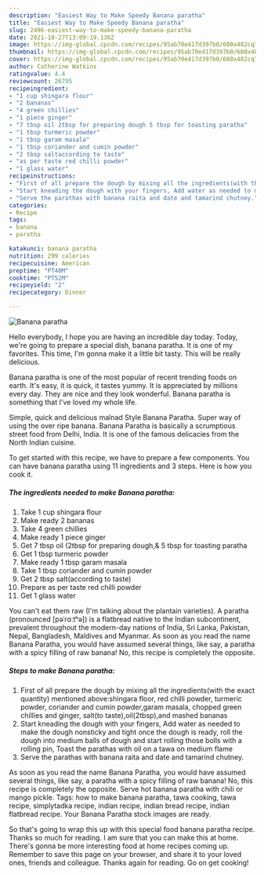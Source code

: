 ```yaml
---
description: "Easiest Way to Make Speedy Banana paratha"
title: "Easiest Way to Make Speedy Banana paratha"
slug: 2496-easiest-way-to-make-speedy-banana-paratha
date: 2021-10-27T13:09:19.136Z
image: https://img-global.cpcdn.com/recipes/95ab70e417d397b0/680x482cq70/banana-paratha-recipe-main-photo.jpg
thumbnail: https://img-global.cpcdn.com/recipes/95ab70e417d397b0/680x482cq70/banana-paratha-recipe-main-photo.jpg
cover: https://img-global.cpcdn.com/recipes/95ab70e417d397b0/680x482cq70/banana-paratha-recipe-main-photo.jpg
author: Catherine Watkins
ratingvalue: 4.4
reviewcount: 26795
recipeingredient:
- "1 cup shingara flour"
- "2 bananas"
- "4 green chillies"
- "1 piece ginger"
- "7 tbsp oil 2tbsp for preparing dough 5 tbsp for toasting paratha"
- "1 tbsp turmeric powder"
- "1 tbsp garam masala"
- "1 tbsp coriander and cumin powder"
- "2 tbsp saltaccording to taste"
- "as per taste red chilli powder"
- "1 glass water"
recipeinstructions:
- "First of all prepare the dough by mixing all the ingredients(with the exact quantity) mentioned above:shingara floor, red chilli powder, turmeric powder, coriander and cumin powder,garam masala, chopped green chillies and ginger, salt(to taste),oil(2tbsp),and mashed bananas"
- "Start kneading the dough with your fingers, Add water as needed to make the dough nonsticky and tight once the dough is ready, roll the dough into medium balls of dough and start rolling those bolls with a rolling pin, Toast the parathas with oil on a tawa on medium flame"
- "Serve the parathas with banana raita and date and tamarind chutney."
categories:
- Recipe
tags:
- banana
- paratha

katakunci: banana paratha 
nutrition: 299 calories
recipecuisine: American
preptime: "PT40M"
cooktime: "PT52M"
recipeyield: "2"
recipecategory: Dinner

---
```



![Banana paratha](https://img-global.cpcdn.com/recipes/95ab70e417d397b0/680x482cq70/banana-paratha-recipe-main-photo.jpg)

Hello everybody, I hope you are having an incredible day today. Today, we're going to prepare a special dish, banana paratha. It is one of my favorites. This time, I'm gonna make it a little bit tasty. This will be really delicious.

Banana paratha is one of the most popular of recent trending foods on earth. It's easy, it is quick, it tastes yummy. It is appreciated by millions every day. They are nice and they look wonderful. Banana paratha is something that I've loved my whole life.

Simple, quick and delicious malnad Style Banana Paratha. Super way of using the over ripe banana. Banana Paratha is basically a scrumptious street food from Delhi, India. It is one of the famous delicacies from the North Indian cuisine.


To get started with this recipe, we have to prepare a few components. You can have banana paratha using 11 ingredients and 3 steps. Here is how you cook it.

<!--inarticleads1-->

##### The ingredients needed to make Banana paratha:

1. Take 1 cup shingara flour
1. Make ready 2 bananas
1. Take 4 green chillies
1. Make ready 1 piece ginger
1. Get 7 tbsp oil (2tbsp for preparing dough,&amp; 5 tbsp for toasting paratha
1. Get 1 tbsp turmeric powder
1. Make ready 1 tbsp garam masala
1. Take 1 tbsp coriander and cumin powder
1. Get 2 tbsp salt(according to taste)
1. Prepare as per taste red chilli powder
1. Get 1 glass water


You can&#39;t eat them raw (I&#39;m talking about the plantain varieties). A paratha (pronounced [pəˈrɑːtʰə]) is a flatbread native to the Indian subcontinent, prevalent throughout the modern-day nations of India, Sri Lanka, Pakistan, Nepal, Bangladesh, Maldives and Myanmar. As soon as you read the name Banana Paratha, you would have assumed several things, like say, a paratha with a spicy filling of raw banana! No, this recipe is completely the opposite. 

<!--inarticleads2-->

##### Steps to make Banana paratha:

1. First of all prepare the dough by mixing all the ingredients(with the exact quantity) mentioned above:shingara floor, red chilli powder, turmeric powder, coriander and cumin powder,garam masala, chopped green chillies and ginger, salt(to taste),oil(2tbsp),and mashed bananas
1. Start kneading the dough with your fingers, Add water as needed to make the dough nonsticky and tight once the dough is ready, roll the dough into medium balls of dough and start rolling those bolls with a rolling pin, Toast the parathas with oil on a tawa on medium flame
1. Serve the parathas with banana raita and date and tamarind chutney.


As soon as you read the name Banana Paratha, you would have assumed several things, like say, a paratha with a spicy filling of raw banana! No, this recipe is completely the opposite. Serve hot banana paratha with chili or mango pickle. Tags: how to make banana paratha, tawa cooking, tawa recipe, simplytadka recipe, indian recipe, indian bread recipe, indian flatbread recipe. Your Banana Paratha stock images are ready. 

So that's going to wrap this up with this special food banana paratha recipe. Thanks so much for reading. I am sure that you can make this at home. There's gonna be more interesting food at home recipes coming up. Remember to save this page on your browser, and share it to your loved ones, friends and colleague. Thanks again for reading. Go on get cooking!
